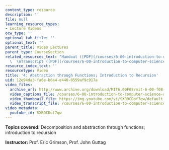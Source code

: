 ```yaml
---
content_type: resource
description: ''
file: null
learning_resource_types:
- Lecture Videos
ocw_type: ''
optional_tab_title: ''
optional_text: ''
parent_title: Video Lectures
parent_type: CourseSection
related_resources_text: "Handout ([PDF](/courses/6-00-introduction-to-computer-science-and-programming-fall-2008/resources/lec4))\
  \  \nTranscript ([PDF](/courses/6-00-introduction-to-computer-science-and-programming-fall-2008/resources/6-00f08-l04))"
resource_index_text: ''
resourcetype: Video
title: '4: Abstraction through Functions; Introduction to Recursion'
uid: 12e94da3-fa6e-b6a4-e440-0559af9c917a
video_files:
  archive_url: http://www.archive.org/download/MIT6.00F08/mit-6-00-f08-lec04_300k.mp4
  video_captions_file: /courses/6-00-introduction-to-computer-science-and-programming-fall-2008/7803d5946e9555ae96d1d72326ed53e5_SXR9CDof7qw.vtt
  video_thumbnail_file: https://img.youtube.com/vi/SXR9CDof7qw/default.jpg
  video_transcript_file: /courses/6-00-introduction-to-computer-science-and-programming-fall-2008/733f17690e9e1156aafff6bea7acee9c_SXR9CDof7qw.pdf
video_metadata:
  youtube_id: SXR9CDof7qw
---
```


**Topics covered:** Decomposition and abstraction through functions; introduction to recursion

**Instructor:** Prof. Eric Grimson, Prof. John Guttag